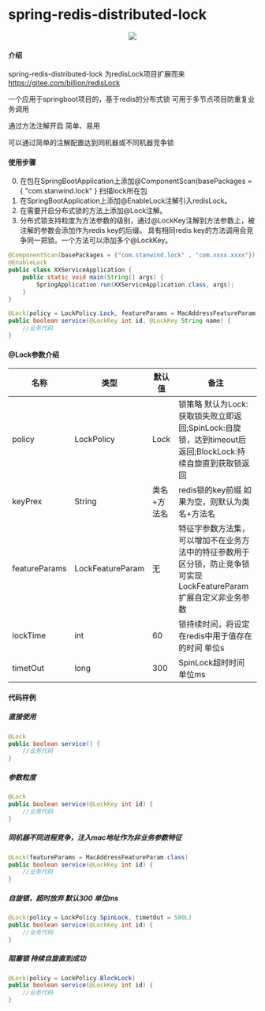 # spring-redis-distributed-lock
<p align="center"><a href="https://gitee.com/lovewestwind/spring-redis-distributed-lock/blob/master/LICENSE"><img src="https://img.shields.io/badge/license-MIT-000000.svg" /></a></p>  

#### 介绍
spring-redis-distributed-lock 为redisLock项目扩展而来 https://gitee.com/billion/redisLock

一个应用于springboot项目的，基于redis的分布式锁
可用于多节点项目防重复业务调用

通过方法注解开启 简单、易用

可以通过简单的注解配置达到同机器或不同机器竞争锁

#### 使用步骤
0. 在包在SpringBootApplication上添加@ComponentScan(basePackages = { "com.stanwind.lock" } 扫描lock所在包
1. 在SpringBootApplication上添加@EnableLock注解引入redisLock。
2. 在需要开启分布式锁的方法上添加@Lock注解。
3. 分布式锁支持粒度为方法参数的级别，通过@LockKey注解到方法参数上，被注解的参数会添加作为redis key的后缀。 具有相同redis key的方法调用会竞争同一把锁。一个方法可以添加多个@LockKey。
```java
@ComponentScan(basePackages = {"com.stanwind.lock" , "com.xxxx.xxxx"})
@EnableLock
public class XXServiceApplication {
    public static void main(String[] args) {
        SpringApplication.run(XXServiceApplication.class, args);
    }
}
```

```java
@Lock(policy = LockPolicy.Lock, featureParams = MacAddressFeatureParam.class)
public boolean service(@LockKey int id, @LockKey String name) {
    //业务代码
}
```

#### @Lock参数介绍
| 名称          | 类型             | 默认值      | 备注                                                                     |
| ------------- | ---------------- | ----------- | ------------------------------------------------------------------------ |
| policy        | LockPolicy       | Lock        | 锁策略 默认为Lock:获取锁失败立即返回;SpinLock:自旋锁，达到timeout后返回;BlockLock:持续自旋直到获取锁返回                                        |
| keyPrex       | String           | 类名+方法名 | redis锁的key前缀 如果为空，则默认为类名+方法名                           |
| featureParams | LockFeatureParam | 无          | 特征字参数方法集，可以增加不在业务方法中的特征参数用于区分锁，防止竞争锁 可实现LockFeatureParam 扩展自定义非业务参数 |
| lockTime | int | 60 | 锁持续时间，将设定在redis中用于值存在的时间 单位s                                             |
| timetOut      | long             | 300         | SpinLock超时时间 单位ms                                                  |

#### 代码样例
##### 直接使用
```java
@Lock
public boolean service() {
    //业务代码
}
```

##### 参数粒度
```java
@Lock
public boolean service(@LockKey int id) {
    //业务代码
}
```

##### 同机器不同进程竞争，注入mac地址作为非业务参数特征
```java
@Lock(featureParams = MacAddressFeatureParam.class)
public boolean service(@LockKey int id) {
    //业务代码
}
```

##### 自旋锁，超时放弃 默认300 单位ms
```java
@Lock(policy = LockPolicy.SpinLock, timetOut = 500L)
public boolean service(@LockKey int id) {
    //业务代码
}
```

#####  阻塞锁 持续自旋直到成功
```java
@Lock(policy = LockPolicy.BlockLock)
public boolean service(@LockKey int id) {
    //业务代码
}
```